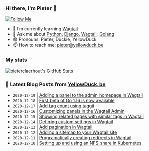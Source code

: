 ### Hi there, I'm Pieter 👋  
[![Follow Me](https://img.shields.io/github/followers/pieterclaerhout?label=Follow&style=social)](https://github.com/pieterclaerhout)

- 🌱 I’m currently learning [Wagtail](https://wagtail.io)
- 💬 Ask me about [Python](https://www.python.org), [Django](https://www.djangoproject.com), [Wagtail](https://wagtail.io), [Golang](https://golang.org)
- 😄 Pronouns: Pieter, Duckie, YellowDuck
- 📫 How to reach me: pieter@yellowduck.be

### My stats

![pieterclaerhout's GitHub Stats](https://github-readme-stats.vercel.app/api?username=pieterclaerhout&show_icons=true&count_private=true&line_height=40)

### 📩 Latest Blog Posts from [YellowDuck.be](https://www.yellowduck.be/)
<!-- BLOG-POST-LIST:START -->
- `2020-12-19` | [Adding a panel to the admin homepage in Wagtail](https://www.yellowduck.be/adding-a-panel-to-the-admin-homepage-in-wagtail?utm_source=Adding+a+panel+to+the+admin+homepage+in+Wagtail&utm_medium=RSS&utm_campaign=RSS+Reader)  
- `2020-12-18` | [First beta of Go 1.16 is now available](https://www.yellowduck.be/first-beta-of-go-116-is-now-available?utm_source=First+beta+of+Go+1.16+is+now+available&utm_medium=RSS&utm_campaign=RSS+Reader)  
- `2020-12-17` | [Add tag count using taggit](https://www.yellowduck.be/add-tag-count-using-taggit?utm_source=Add+tag+count+using+taggit&utm_medium=RSS&utm_campaign=RSS+Reader)  
- `2020-12-16` | [Customizing panels in the Wagtail Admin](https://www.yellowduck.be/customizing-panels-wagtail-admin?utm_source=Customizing+panels+in+the+Wagtail+Admin&utm_medium=RSS&utm_campaign=RSS+Reader)  
- `2020-12-15` | [Showing related pages with similar tags in Wagtail](https://www.yellowduck.be/showing-related-pages-similar-tags-wagtail?utm_source=Showing+related+pages+with+similar+tags+in+Wagtail&utm_medium=RSS&utm_campaign=RSS+Reader)  
- `2020-12-14` | [Defining custom settings in Wagtail](https://www.yellowduck.be/defining-custom-settings-wagtail?utm_source=Defining+custom+settings+in+Wagtail&utm_medium=RSS&utm_campaign=RSS+Reader)  
- `2020-12-13` | [Add pagination in Wagtail](https://www.yellowduck.be/add-pagination-wagtail?utm_source=Add+pagination+in+Wagtail&utm_medium=RSS&utm_campaign=RSS+Reader)  
- `2020-12-12` | [Adding a sitemap to your Wagtail site](https://www.yellowduck.be/adding-sitemap-your-wagtail-site?utm_source=Adding+a+sitemap+to+your+Wagtail+site&utm_medium=RSS&utm_campaign=RSS+Reader)  
- `2020-12-11` | [Programatically creating redirects in Wagtail](https://www.yellowduck.be/programatically-creating-redirects-wagtail?utm_source=Programatically+creating+redirects+in+Wagtail&utm_medium=RSS&utm_campaign=RSS+Reader)  
- `2020-12-10` | [Setting up and using an NFS share in Kubernetes](https://www.yellowduck.be/setting-up-and-using-an-nfs-share-in-kubernetes?utm_source=Setting+up+and+using+an+NFS+share+in+Kubernetes&utm_medium=RSS&utm_campaign=RSS+Reader)  

<!-- BLOG-POST-LIST:END -->
